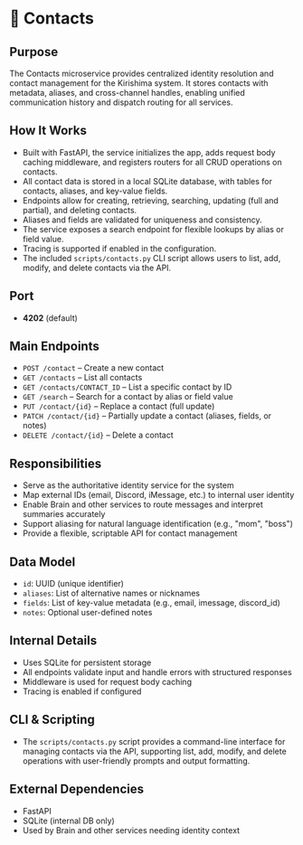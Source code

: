# 📇 Contacts

## Purpose

The Contacts microservice provides centralized identity resolution and contact management for the Kirishima system. It stores contacts with metadata, aliases, and cross-channel handles, enabling unified communication history and dispatch routing for all services.

## How It Works

- Built with FastAPI, the service initializes the app, adds request body caching middleware, and registers routers for all CRUD operations on contacts.
- All contact data is stored in a local SQLite database, with tables for contacts, aliases, and key-value fields.
- Endpoints allow for creating, retrieving, searching, updating (full and partial), and deleting contacts.
- Aliases and fields are validated for uniqueness and consistency.
- The service exposes a search endpoint for flexible lookups by alias or field value.
- Tracing is supported if enabled in the configuration.
- The included `scripts/contacts.py` CLI script allows users to list, add, modify, and delete contacts via the API.

## Port

- **4202** (default)

## Main Endpoints

- `POST /contact` – Create a new contact
- `GET /contacts` – List all contacts
- `GET /contacts/CONTACT_ID` – List a specific contact by ID 
- `GET /search` – Search for a contact by alias or field value
- `PUT /contact/{id}` – Replace a contact (full update)
- `PATCH /contact/{id}` – Partially update a contact (aliases, fields, or notes)
- `DELETE /contact/{id}` – Delete a contact

## Responsibilities

- Serve as the authoritative identity service for the system
- Map external IDs (email, Discord, iMessage, etc.) to internal user identity
- Enable Brain and other services to route messages and interpret summaries accurately
- Support aliasing for natural language identification (e.g., "mom", "boss")
- Provide a flexible, scriptable API for contact management

## Data Model

- `id`: UUID (unique identifier)
- `aliases`: List of alternative names or nicknames
- `fields`: List of key-value metadata (e.g., email, imessage, discord_id)
- `notes`: Optional user-defined notes

## Internal Details

- Uses SQLite for persistent storage
- All endpoints validate input and handle errors with structured responses
- Middleware is used for request body caching
- Tracing is enabled if configured

## CLI & Scripting

- The `scripts/contacts.py` script provides a command-line interface for managing contacts via the API, supporting list, add, modify, and delete operations with user-friendly prompts and output formatting.

## External Dependencies

- FastAPI
- SQLite (internal DB only)
- Used by Brain and other services needing identity context
